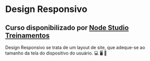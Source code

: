 # Design Responsivo

## Curso disponibilizado por [**Node Studio Treinamentos**](https://www.youtube.com/channel/UCZZ0NTtOgsLIT4Skr6GUpAw)

Design Responsivo se trata de um layout de site, que adeque-se ao tamanho da tela do dispositivo do usuário. :computer: :desktop_computer: :iphone:

